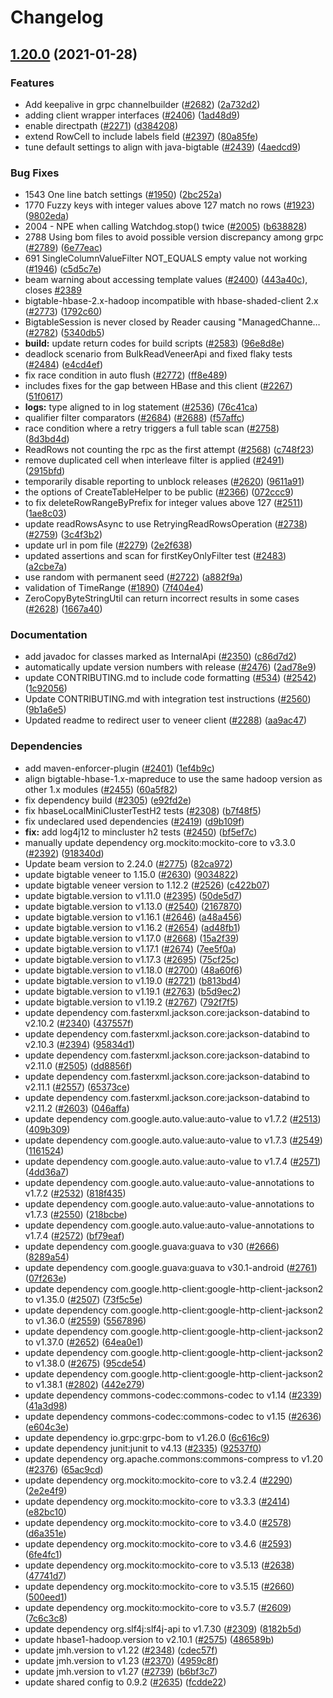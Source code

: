 # Changelog

## [1.20.0](https://www.github.com/chingor13/java-bigtable-hbase/compare/v1.19.0...v1.20.0) (2021-01-28)


### Features

* Add keepalive  in grpc channelbuilder ([#2682](https://www.github.com/chingor13/java-bigtable-hbase/issues/2682)) ([2a732d2](https://www.github.com/chingor13/java-bigtable-hbase/commit/2a732d213a6dc35d4dc5bb003009ded8dab3707e))
* adding client wrapper interfaces ([#2406](https://www.github.com/chingor13/java-bigtable-hbase/issues/2406)) ([1ad48d9](https://www.github.com/chingor13/java-bigtable-hbase/commit/1ad48d9418e4d25180ca3dc66aaefcf80e00314b))
* enable directpath ([#2271](https://www.github.com/chingor13/java-bigtable-hbase/issues/2271)) ([d384208](https://www.github.com/chingor13/java-bigtable-hbase/commit/d384208c1d727fe99e57a10cc7ba8a5e4b75a041))
* extend RowCell to include labels field ([#2397](https://www.github.com/chingor13/java-bigtable-hbase/issues/2397)) ([80a85fe](https://www.github.com/chingor13/java-bigtable-hbase/commit/80a85fee02958d0fbe4fb32c6c809db7c0803358))
* tune default settings to align with java-bigtable ([#2439](https://www.github.com/chingor13/java-bigtable-hbase/issues/2439)) ([4aedcd9](https://www.github.com/chingor13/java-bigtable-hbase/commit/4aedcd9a572ef5ad246628654e06d31348dfd383))


### Bug Fixes

* 1543 One line batch settings ([#1950](https://www.github.com/chingor13/java-bigtable-hbase/issues/1950)) ([2bc252a](https://www.github.com/chingor13/java-bigtable-hbase/commit/2bc252a2529b21183b2b43302a07981ec212847b))
* 1770 Fuzzy keys with integer values above 127 match no rows ([#1923](https://www.github.com/chingor13/java-bigtable-hbase/issues/1923)) ([9802eda](https://www.github.com/chingor13/java-bigtable-hbase/commit/9802eda3b6b7f18cd9df1e9ed797db36e3f4e94a))
* 2004 - NPE when calling Watchdog.stop() twice ([#2005](https://www.github.com/chingor13/java-bigtable-hbase/issues/2005)) ([b638828](https://www.github.com/chingor13/java-bigtable-hbase/commit/b638828f1f3a8865280727ac02f46c9f466c97f0))
* 2788 Using bom files to avoid possible version discrepancy among grpc ([#2789](https://www.github.com/chingor13/java-bigtable-hbase/issues/2789)) ([6e77eac](https://www.github.com/chingor13/java-bigtable-hbase/commit/6e77eacd0510eb527f4cbbec699ac1132f70289d))
* 691 SingleColumnValueFilter NOT_EQUALS empty value not working ([#1946](https://www.github.com/chingor13/java-bigtable-hbase/issues/1946)) ([c5d5c7e](https://www.github.com/chingor13/java-bigtable-hbase/commit/c5d5c7ea31c823a64cb00ee70617677682472565))
* beam warning about accessing template values ([#2400](https://www.github.com/chingor13/java-bigtable-hbase/issues/2400)) ([443a40c](https://www.github.com/chingor13/java-bigtable-hbase/commit/443a40c65f40089a5cc41b5304a1422d1f8cd7ab)), closes [#2389](https://www.github.com/chingor13/java-bigtable-hbase/issues/2389)
* bigtable-hbase-2.x-hadoop incompatible with hbase-shaded-client 2.x ([#2773](https://www.github.com/chingor13/java-bigtable-hbase/issues/2773)) ([1792c60](https://www.github.com/chingor13/java-bigtable-hbase/commit/1792c6080ad4c2c59b32e830353e438d83a8d01f))
* BigtableSession is never closed by Reader causing "ManagedChanne… ([#2782](https://www.github.com/chingor13/java-bigtable-hbase/issues/2782)) ([5340db5](https://www.github.com/chingor13/java-bigtable-hbase/commit/5340db59ca2e78c513574b04f2173dea50fb637d))
* **build:** update return codes for build scripts ([#2583](https://www.github.com/chingor13/java-bigtable-hbase/issues/2583)) ([96e8d8e](https://www.github.com/chingor13/java-bigtable-hbase/commit/96e8d8ec38fcb9f8b3b678bcbba91de402f32c36))
* deadlock scenario from BulkReadVeneerApi and fixed flaky tests ([#2484](https://www.github.com/chingor13/java-bigtable-hbase/issues/2484)) ([e4cd4ef](https://www.github.com/chingor13/java-bigtable-hbase/commit/e4cd4ef7b38777d1692a15d5f2182889271f6645))
* fix race condition in auto flush ([#2772](https://www.github.com/chingor13/java-bigtable-hbase/issues/2772)) ([ff8e489](https://www.github.com/chingor13/java-bigtable-hbase/commit/ff8e489cdca9aa208f71984f5cef46ff95884bd3))
* includes fixes for the gap between HBase and this client ([#2267](https://www.github.com/chingor13/java-bigtable-hbase/issues/2267)) ([51f0617](https://www.github.com/chingor13/java-bigtable-hbase/commit/51f0617aa8c9865b066e9bfaa25f053c7f0ad3d4))
* **logs:** type aligned to in log statement ([#2536](https://www.github.com/chingor13/java-bigtable-hbase/issues/2536)) ([76c41ca](https://www.github.com/chingor13/java-bigtable-hbase/commit/76c41ca37986cc703a27af971012949c425fb329))
* qualifier filter comparators ([#2684](https://www.github.com/chingor13/java-bigtable-hbase/issues/2684)) ([#2688](https://www.github.com/chingor13/java-bigtable-hbase/issues/2688)) ([f57affc](https://www.github.com/chingor13/java-bigtable-hbase/commit/f57affce41a14efbad2a1588c744eb706ae4d50b))
* race condition where a retry triggers a full table scan ([#2758](https://www.github.com/chingor13/java-bigtable-hbase/issues/2758)) ([8d3bd4d](https://www.github.com/chingor13/java-bigtable-hbase/commit/8d3bd4dcd5dd85b2521d983b7bcd306e680264c2))
* ReadRows not counting the rpc as the first attempt ([#2568](https://www.github.com/chingor13/java-bigtable-hbase/issues/2568)) ([c748f23](https://www.github.com/chingor13/java-bigtable-hbase/commit/c748f23b60f83d6468fcb52ac5477b74a3bab964))
* remove duplicated cell when interleave filter is applied ([#2491](https://www.github.com/chingor13/java-bigtable-hbase/issues/2491)) ([2915bfd](https://www.github.com/chingor13/java-bigtable-hbase/commit/2915bfd5527bd6beabab264a79fa764f2e6a7629))
* temporarily disable reporting to unblock releases ([#2620](https://www.github.com/chingor13/java-bigtable-hbase/issues/2620)) ([9611a91](https://www.github.com/chingor13/java-bigtable-hbase/commit/9611a912c8a61fe9cd78ad49fdb71d9051b7accc))
* the options of CreateTableHelper to be public ([#2366](https://www.github.com/chingor13/java-bigtable-hbase/issues/2366)) ([072ccc9](https://www.github.com/chingor13/java-bigtable-hbase/commit/072ccc9a0bd16efb5c4dab5900447a3d2789bac8))
* to fix deleteRowRangeByPrefix for integer values above 127 ([#2511](https://www.github.com/chingor13/java-bigtable-hbase/issues/2511)) ([1ae8c03](https://www.github.com/chingor13/java-bigtable-hbase/commit/1ae8c03f1636b18c3fb6310db61a30f6ab7e9646))
* update readRowsAsync to use RetryingReadRowsOperation ([#2738](https://www.github.com/chingor13/java-bigtable-hbase/issues/2738)) ([#2759](https://www.github.com/chingor13/java-bigtable-hbase/issues/2759)) ([3c4f3b2](https://www.github.com/chingor13/java-bigtable-hbase/commit/3c4f3b27c0abfd65fe42ebbdf4827c9c41feab1d))
* update url in pom file ([#2279](https://www.github.com/chingor13/java-bigtable-hbase/issues/2279)) ([2e2f638](https://www.github.com/chingor13/java-bigtable-hbase/commit/2e2f638add2e4eb69e6b241c98f2f420527396ab))
* updated assertions and scan for firstKeyOnlyFilter test ([#2483](https://www.github.com/chingor13/java-bigtable-hbase/issues/2483)) ([a2cbe7a](https://www.github.com/chingor13/java-bigtable-hbase/commit/a2cbe7a97c2f65bd1f2a21eaba0c8868b315d55d))
* use random with permanent seed ([#2722](https://www.github.com/chingor13/java-bigtable-hbase/issues/2722)) ([a882f9a](https://www.github.com/chingor13/java-bigtable-hbase/commit/a882f9a5cef1c46ff4d16ba3b5b9082a69c640d1))
* validation of TimeRange ([#1890](https://www.github.com/chingor13/java-bigtable-hbase/issues/1890)) ([7f404e4](https://www.github.com/chingor13/java-bigtable-hbase/commit/7f404e4f21004f8b552f4c5b80d409496f4a7240))
* ZeroCopyByteStringUtil can return incorrect results in some cases ([#2628](https://www.github.com/chingor13/java-bigtable-hbase/issues/2628)) ([1667a40](https://www.github.com/chingor13/java-bigtable-hbase/commit/1667a403fd09b8768ef2411059733feec64da3e9))


### Documentation

* add javadoc for classes marked as InternalApi ([#2350](https://www.github.com/chingor13/java-bigtable-hbase/issues/2350)) ([c86d7d2](https://www.github.com/chingor13/java-bigtable-hbase/commit/c86d7d265b2816136e3d6313eeb8fa87d74f9635))
* automatically update version numbers with release ([#2476](https://www.github.com/chingor13/java-bigtable-hbase/issues/2476)) ([2ad78e9](https://www.github.com/chingor13/java-bigtable-hbase/commit/2ad78e919fada035e1c6d92f056c8dbf64771f4a))
* update CONTRIBUTING.md to include code formatting ([#534](https://www.github.com/chingor13/java-bigtable-hbase/issues/534)) ([#2542](https://www.github.com/chingor13/java-bigtable-hbase/issues/2542)) ([1c92056](https://www.github.com/chingor13/java-bigtable-hbase/commit/1c920563edd114589ff6896f396a0a2d021fd698))
* Update CONTRIBUTING.md with integration test instructions ([#2560](https://www.github.com/chingor13/java-bigtable-hbase/issues/2560)) ([9b1a6e5](https://www.github.com/chingor13/java-bigtable-hbase/commit/9b1a6e5738dd0362be8a12a2cf18f623015f5243))
* Updated readme to redirect user to veneer client ([#2288](https://www.github.com/chingor13/java-bigtable-hbase/issues/2288)) ([aa9ac47](https://www.github.com/chingor13/java-bigtable-hbase/commit/aa9ac475ca6633dd38d338192ca9ddae7a423188))


### Dependencies

* add maven-enforcer-plugin ([#2401](https://www.github.com/chingor13/java-bigtable-hbase/issues/2401)) ([1ef4b9c](https://www.github.com/chingor13/java-bigtable-hbase/commit/1ef4b9cb23a11d630114f382080baac66fa2f26d))
* align bigtable-hbase-1.x-mapreduce to use the same hadoop version as other 1.x modules ([#2455](https://www.github.com/chingor13/java-bigtable-hbase/issues/2455)) ([60a5f82](https://www.github.com/chingor13/java-bigtable-hbase/commit/60a5f82e3e3c9affdcaf5ae2a8b79c433b5a1a1b))
* fix dependency build ([#2305](https://www.github.com/chingor13/java-bigtable-hbase/issues/2305)) ([e92fd2e](https://www.github.com/chingor13/java-bigtable-hbase/commit/e92fd2e560421059bda83a0c0fd2f11f73ba9fcd))
* fix hbaseLocalMiniClusterTestH2 tests ([#2308](https://www.github.com/chingor13/java-bigtable-hbase/issues/2308)) ([b7f48f5](https://www.github.com/chingor13/java-bigtable-hbase/commit/b7f48f5d7844af2e5466c8be3437edd7fe05e152))
* fix undeclared used dependencies ([#2419](https://www.github.com/chingor13/java-bigtable-hbase/issues/2419)) ([d9b109f](https://www.github.com/chingor13/java-bigtable-hbase/commit/d9b109f01b53924476b0d2b8cdbe5b36ef83bdad))
* **fix:** add log4j12 to mincluster h2 tests ([#2450](https://www.github.com/chingor13/java-bigtable-hbase/issues/2450)) ([bf5ef7c](https://www.github.com/chingor13/java-bigtable-hbase/commit/bf5ef7c80dd504baa56887fbdfe975677c05ab34))
* manually update dependency org.mockito:mockito-core to v3.3.0 ([#2392](https://www.github.com/chingor13/java-bigtable-hbase/issues/2392)) ([918340d](https://www.github.com/chingor13/java-bigtable-hbase/commit/918340dfe3abf60411624fee6b6aa826644e24d9))
* Update beam version to  2.24.0 ([#2775](https://www.github.com/chingor13/java-bigtable-hbase/issues/2775)) ([82ca972](https://www.github.com/chingor13/java-bigtable-hbase/commit/82ca9721bf1a41025e40b056e32b0a24748e9c0e))
* update bigtable veneer to 1.15.0 ([#2630](https://www.github.com/chingor13/java-bigtable-hbase/issues/2630)) ([9034822](https://www.github.com/chingor13/java-bigtable-hbase/commit/90348227215039ce0370e67db7b4d0b0daf7b1ec))
* update bigtable veneer version to 1.12.2 ([#2526](https://www.github.com/chingor13/java-bigtable-hbase/issues/2526)) ([c422b07](https://www.github.com/chingor13/java-bigtable-hbase/commit/c422b07f06cb55831e2287fd6dced7ce46ea25da))
* update bigtable.version to v1.11.0 ([#2395](https://www.github.com/chingor13/java-bigtable-hbase/issues/2395)) ([50de5d7](https://www.github.com/chingor13/java-bigtable-hbase/commit/50de5d76520485ec8e13a0b481a4b88dcd3fd56c))
* update bigtable.version to v1.13.0 ([#2540](https://www.github.com/chingor13/java-bigtable-hbase/issues/2540)) ([2167870](https://www.github.com/chingor13/java-bigtable-hbase/commit/21678704f17cc5487bb280e6be56e5cd26a3a9bc))
* update bigtable.version to v1.16.1 ([#2646](https://www.github.com/chingor13/java-bigtable-hbase/issues/2646)) ([a48a456](https://www.github.com/chingor13/java-bigtable-hbase/commit/a48a45617db58872797d4384c714463403ec5eeb))
* update bigtable.version to v1.16.2 ([#2654](https://www.github.com/chingor13/java-bigtable-hbase/issues/2654)) ([ad48fb1](https://www.github.com/chingor13/java-bigtable-hbase/commit/ad48fb14f97b696727ae6dfce7963f13770227a1))
* update bigtable.version to v1.17.0 ([#2668](https://www.github.com/chingor13/java-bigtable-hbase/issues/2668)) ([15a2f39](https://www.github.com/chingor13/java-bigtable-hbase/commit/15a2f39f51389187af78a4441e78c743cc080846))
* update bigtable.version to v1.17.1 ([#2674](https://www.github.com/chingor13/java-bigtable-hbase/issues/2674)) ([7ee5f0a](https://www.github.com/chingor13/java-bigtable-hbase/commit/7ee5f0a3851bf83ef371446f589ccfd30017299f))
* update bigtable.version to v1.17.3 ([#2695](https://www.github.com/chingor13/java-bigtable-hbase/issues/2695)) ([75cf25c](https://www.github.com/chingor13/java-bigtable-hbase/commit/75cf25cded78a0a3ecb1315f0f1153c8c9cf20c3))
* update bigtable.version to v1.18.0 ([#2700](https://www.github.com/chingor13/java-bigtable-hbase/issues/2700)) ([48a60f6](https://www.github.com/chingor13/java-bigtable-hbase/commit/48a60f6ecb2451b8fd400d69703daab139a60e4c))
* update bigtable.version to v1.19.0 ([#2721](https://www.github.com/chingor13/java-bigtable-hbase/issues/2721)) ([b813bd4](https://www.github.com/chingor13/java-bigtable-hbase/commit/b813bd48d56048fe9252f3ff7692fb1275baa775))
* update bigtable.version to v1.19.1 ([#2763](https://www.github.com/chingor13/java-bigtable-hbase/issues/2763)) ([b5d9ec2](https://www.github.com/chingor13/java-bigtable-hbase/commit/b5d9ec29f2b3805ab868738e67270c3bd79d5d03))
* update bigtable.version to v1.19.2 ([#2767](https://www.github.com/chingor13/java-bigtable-hbase/issues/2767)) ([792f7f5](https://www.github.com/chingor13/java-bigtable-hbase/commit/792f7f56f064f78bde70c5b1d62cedf4e936c553))
* update dependency com.fasterxml.jackson.core:jackson-databind to v2.10.2 ([#2340](https://www.github.com/chingor13/java-bigtable-hbase/issues/2340)) ([437557f](https://www.github.com/chingor13/java-bigtable-hbase/commit/437557fd108db51273dd97d9d0eb1c9bfeecda6d))
* update dependency com.fasterxml.jackson.core:jackson-databind to v2.10.3 ([#2394](https://www.github.com/chingor13/java-bigtable-hbase/issues/2394)) ([95834d1](https://www.github.com/chingor13/java-bigtable-hbase/commit/95834d1623546c028c347ede6fe1f0169a66de00))
* update dependency com.fasterxml.jackson.core:jackson-databind to v2.11.0 ([#2505](https://www.github.com/chingor13/java-bigtable-hbase/issues/2505)) ([dd8856f](https://www.github.com/chingor13/java-bigtable-hbase/commit/dd8856f81b64249b8a9da28f0aa9350fa9887b4a))
* update dependency com.fasterxml.jackson.core:jackson-databind to v2.11.1 ([#2557](https://www.github.com/chingor13/java-bigtable-hbase/issues/2557)) ([65373ce](https://www.github.com/chingor13/java-bigtable-hbase/commit/65373ced9dd22050ce464c285d1f5d5d70f1b76d))
* update dependency com.fasterxml.jackson.core:jackson-databind to v2.11.2 ([#2603](https://www.github.com/chingor13/java-bigtable-hbase/issues/2603)) ([046affa](https://www.github.com/chingor13/java-bigtable-hbase/commit/046affab81031e616fb3f3500f7d8bc379f55c16))
* update dependency com.google.auto.value:auto-value to v1.7.2 ([#2513](https://www.github.com/chingor13/java-bigtable-hbase/issues/2513)) ([409b309](https://www.github.com/chingor13/java-bigtable-hbase/commit/409b3094846e98cbc3286057ac98cba2f3332339))
* update dependency com.google.auto.value:auto-value to v1.7.3 ([#2549](https://www.github.com/chingor13/java-bigtable-hbase/issues/2549)) ([1161524](https://www.github.com/chingor13/java-bigtable-hbase/commit/1161524ecc3335d0e824bc7045159319f9885a83))
* update dependency com.google.auto.value:auto-value to v1.7.4 ([#2571](https://www.github.com/chingor13/java-bigtable-hbase/issues/2571)) ([4dd36a7](https://www.github.com/chingor13/java-bigtable-hbase/commit/4dd36a732ce229508f2d49dcb09ed36fe0f6ede6))
* update dependency com.google.auto.value:auto-value-annotations to v1.7.2 ([#2532](https://www.github.com/chingor13/java-bigtable-hbase/issues/2532)) ([818f435](https://www.github.com/chingor13/java-bigtable-hbase/commit/818f4354846b848307b74c4d927d73833da254e6))
* update dependency com.google.auto.value:auto-value-annotations to v1.7.3 ([#2550](https://www.github.com/chingor13/java-bigtable-hbase/issues/2550)) ([218bcbe](https://www.github.com/chingor13/java-bigtable-hbase/commit/218bcbebecfc99ccc3a2b26d817c904e967daa3c))
* update dependency com.google.auto.value:auto-value-annotations to v1.7.4 ([#2572](https://www.github.com/chingor13/java-bigtable-hbase/issues/2572)) ([bf79eaf](https://www.github.com/chingor13/java-bigtable-hbase/commit/bf79eaf6e229f42b4b74cf46500e06ebf932239b))
* update dependency com.google.guava:guava to v30 ([#2666](https://www.github.com/chingor13/java-bigtable-hbase/issues/2666)) ([8289a54](https://www.github.com/chingor13/java-bigtable-hbase/commit/8289a543df878a2cb861c9084fa160a35bbc1d41))
* update dependency com.google.guava:guava to v30.1-android ([#2761](https://www.github.com/chingor13/java-bigtable-hbase/issues/2761)) ([07f263e](https://www.github.com/chingor13/java-bigtable-hbase/commit/07f263e6895c6c56cc1ed11e6882b7ad0fa546cd))
* update dependency com.google.http-client:google-http-client-jackson2 to v1.35.0 ([#2507](https://www.github.com/chingor13/java-bigtable-hbase/issues/2507)) ([73f5c5e](https://www.github.com/chingor13/java-bigtable-hbase/commit/73f5c5e6ee599db681e3c27bc96fe0664db7d45e))
* update dependency com.google.http-client:google-http-client-jackson2 to v1.36.0 ([#2559](https://www.github.com/chingor13/java-bigtable-hbase/issues/2559)) ([5567896](https://www.github.com/chingor13/java-bigtable-hbase/commit/55678969c0cf1a7ed74f34c95caef0ed2bf8291e))
* update dependency com.google.http-client:google-http-client-jackson2 to v1.37.0 ([#2652](https://www.github.com/chingor13/java-bigtable-hbase/issues/2652)) ([64ea0e1](https://www.github.com/chingor13/java-bigtable-hbase/commit/64ea0e150a25b3f48de651d941dba93718a48166))
* update dependency com.google.http-client:google-http-client-jackson2 to v1.38.0 ([#2675](https://www.github.com/chingor13/java-bigtable-hbase/issues/2675)) ([95cde54](https://www.github.com/chingor13/java-bigtable-hbase/commit/95cde54a2ccb7ef0128f7ab6696d77b27ab465ed))
* update dependency com.google.http-client:google-http-client-jackson2 to v1.38.1 ([#2802](https://www.github.com/chingor13/java-bigtable-hbase/issues/2802)) ([442e279](https://www.github.com/chingor13/java-bigtable-hbase/commit/442e279fd11becdeac2a53a9edcc4dffc3ea6d69))
* update dependency commons-codec:commons-codec to v1.14 ([#2339](https://www.github.com/chingor13/java-bigtable-hbase/issues/2339)) ([41a3d98](https://www.github.com/chingor13/java-bigtable-hbase/commit/41a3d98cb4561917ac91e1ea9207b99e1f3e0067))
* update dependency commons-codec:commons-codec to v1.15 ([#2636](https://www.github.com/chingor13/java-bigtable-hbase/issues/2636)) ([e604c3e](https://www.github.com/chingor13/java-bigtable-hbase/commit/e604c3e04fdd82add41ef3882dd6630b002e6b18))
* update dependency io.grpc:grpc-bom to v1.26.0 ([6c616c9](https://www.github.com/chingor13/java-bigtable-hbase/commit/6c616c90d1e4c280b62a74e37bd84cdb6b7ec76e))
* update dependency junit:junit to v4.13 ([#2335](https://www.github.com/chingor13/java-bigtable-hbase/issues/2335)) ([92537f0](https://www.github.com/chingor13/java-bigtable-hbase/commit/92537f088691ea10de87ef6a580ae8f22c323132))
* update dependency org.apache.commons:commons-compress to v1.20 ([#2376](https://www.github.com/chingor13/java-bigtable-hbase/issues/2376)) ([65ac9cd](https://www.github.com/chingor13/java-bigtable-hbase/commit/65ac9cdfd7a45fcf663dd49f79896494ea993ea2))
* update dependency org.mockito:mockito-core to v3.2.4 ([#2290](https://www.github.com/chingor13/java-bigtable-hbase/issues/2290)) ([2e2e4f9](https://www.github.com/chingor13/java-bigtable-hbase/commit/2e2e4f9d6df349232e16f4bebe184de973edf8d2))
* update dependency org.mockito:mockito-core to v3.3.3 ([#2414](https://www.github.com/chingor13/java-bigtable-hbase/issues/2414)) ([e82bc10](https://www.github.com/chingor13/java-bigtable-hbase/commit/e82bc102f25085f3c223073d5e142f3376b0ec55))
* update dependency org.mockito:mockito-core to v3.4.0 ([#2578](https://www.github.com/chingor13/java-bigtable-hbase/issues/2578)) ([d6a351e](https://www.github.com/chingor13/java-bigtable-hbase/commit/d6a351ecac04b58fd7b3706ff074d4af65212121))
* update dependency org.mockito:mockito-core to v3.4.6 ([#2593](https://www.github.com/chingor13/java-bigtable-hbase/issues/2593)) ([6fe4fc1](https://www.github.com/chingor13/java-bigtable-hbase/commit/6fe4fc1a306b23509e38ac7ddbd40248389c89fc))
* update dependency org.mockito:mockito-core to v3.5.13 ([#2638](https://www.github.com/chingor13/java-bigtable-hbase/issues/2638)) ([47741d7](https://www.github.com/chingor13/java-bigtable-hbase/commit/47741d71b8f0a74b007430974c7565f2afe54d95))
* update dependency org.mockito:mockito-core to v3.5.15 ([#2660](https://www.github.com/chingor13/java-bigtable-hbase/issues/2660)) ([500eed1](https://www.github.com/chingor13/java-bigtable-hbase/commit/500eed1ef0bb52dc90f170e8675ac21b5cb2d872))
* update dependency org.mockito:mockito-core to v3.5.7 ([#2609](https://www.github.com/chingor13/java-bigtable-hbase/issues/2609)) ([7c6c3c8](https://www.github.com/chingor13/java-bigtable-hbase/commit/7c6c3c82450fa76135d93ab8f78de3c14da2debc))
* update dependency org.slf4j:slf4j-api to v1.7.30 ([#2309](https://www.github.com/chingor13/java-bigtable-hbase/issues/2309)) ([8182b5d](https://www.github.com/chingor13/java-bigtable-hbase/commit/8182b5d3e492713738ef2f8589ef714c2cabfa5b))
* update hbase1-hadoop.version to v2.10.1 ([#2575](https://www.github.com/chingor13/java-bigtable-hbase/issues/2575)) ([486589b](https://www.github.com/chingor13/java-bigtable-hbase/commit/486589b9361bf0e62b466b332bbc23964ffe4d0c))
* update jmh.version to v1.22 ([#2348](https://www.github.com/chingor13/java-bigtable-hbase/issues/2348)) ([cdec57f](https://www.github.com/chingor13/java-bigtable-hbase/commit/cdec57fc7b10bbea62c8f7def6ada389849aa970))
* update jmh.version to v1.23 ([#2370](https://www.github.com/chingor13/java-bigtable-hbase/issues/2370)) ([4959c8f](https://www.github.com/chingor13/java-bigtable-hbase/commit/4959c8f0ca119e19a7585875ba056934dda60957))
* update jmh.version to v1.27 ([#2739](https://www.github.com/chingor13/java-bigtable-hbase/issues/2739)) ([b6bf3c7](https://www.github.com/chingor13/java-bigtable-hbase/commit/b6bf3c747ad1e401957a2fa76177efbc8cd221ea))
* update shared config to 0.9.2 ([#2635](https://www.github.com/chingor13/java-bigtable-hbase/issues/2635)) ([fcdde22](https://www.github.com/chingor13/java-bigtable-hbase/commit/fcdde22099efdc0451cd4872b128169b4f61ea7a))
